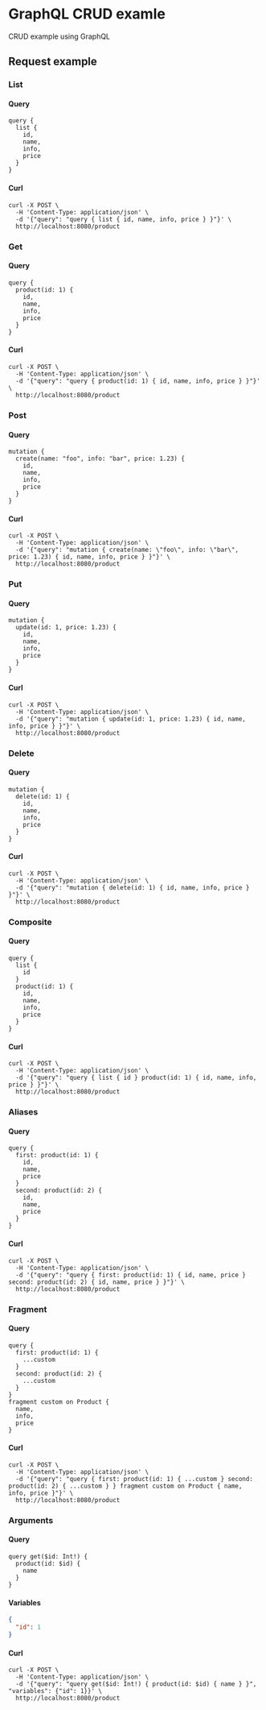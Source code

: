 # GraphQL CRUD examle
CRUD example using GraphQL

## Request example
### List
#### Query
```
query {
  list {
    id,
    name,
    info,
    price
  }
}
```

#### Curl
```
curl -X POST \
  -H 'Content-Type: application/json' \
  -d '{"query": "query { list { id, name, info, price } }"}' \
  http://localhost:8080/product
```


### Get
#### Query
```
query {
  product(id: 1) {
    id,
    name,
    info,
    price
  }
}
```

#### Curl 
```
curl -X POST \
  -H 'Content-Type: application/json' \
  -d '{"query": "query { product(id: 1) { id, name, info, price } }"}' \
  http://localhost:8080/product
```


### Post
#### Query
```
mutation {
  create(name: "foo", info: "bar", price: 1.23) {
    id,
    name,
    info,
    price
  }
}
```

#### Curl
```
curl -X POST \
  -H 'Content-Type: application/json' \
  -d '{"query": "mutation { create(name: \"foo\", info: \"bar\", price: 1.23) { id, name, info, price } }"}' \
  http://localhost:8080/product
```


### Put
#### Query
```
mutation {
  update(id: 1, price: 1.23) {
    id,
    name,
    info,
    price
  }
}
```

#### Curl
```
curl -X POST \
  -H 'Content-Type: application/json' \
  -d '{"query": "mutation { update(id: 1, price: 1.23) { id, name, info, price } }"}' \
  http://localhost:8080/product
```


### Delete
#### Query
```
mutation {
  delete(id: 1) {
    id,
    name,
    info,
    price
  }
}
```

#### Curl
```
curl -X POST \
  -H 'Content-Type: application/json' \
  -d '{"query": "mutation { delete(id: 1) { id, name, info, price } }"}' \
  http://localhost:8080/product
```


### Composite
#### Query
```
query {
  list {
    id
  }
  product(id: 1) {
    id,
    name,
    info,
    price
  }
}
```

#### Curl
```
curl -X POST \
  -H 'Content-Type: application/json' \
  -d '{"query": "query { list { id } product(id: 1) { id, name, info, price } }"}' \
  http://localhost:8080/product
```


### Aliases
#### Query
```
query {
  first: product(id: 1) {
    id,
    name,
    price
  }
  second: product(id: 2) {
    id,
    name,
    price
  }
}
```

#### Curl
```
curl -X POST \
  -H 'Content-Type: application/json' \
  -d '{"query": "query { first: product(id: 1) { id, name, price } second: product(id: 2) { id, name, price } }"}' \
  http://localhost:8080/product
```


### Fragment
#### Query
```
query {
  first: product(id: 1) {
    ...custom
  }
  second: product(id: 2) {
    ...custom
  }
}
fragment custom on Product {
  name,
  info,
  price
}
```

#### Curl
```
curl -X POST \
  -H 'Content-Type: application/json' \
  -d '{"query": "query { first: product(id: 1) { ...custom } second: product(id: 2) { ...custom } } fragment custom on Product { name, info, price }"}' \
  http://localhost:8080/product
```


### Arguments
#### Query
```
query get($id: Int!) {
  product(id: $id) {
    name
  }
}
```

#### Variables
```json
{
  "id": 1
}
```

#### Curl
```
curl -X POST \
  -H 'Content-Type: application/json' \
  -d '{"query": "query get($id: Int!) { product(id: $id) { name } }", "variables": {"id": 1}}' \
  http://localhost:8080/product
```

